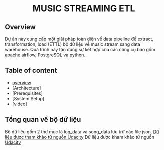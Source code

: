 <div align="center">
  <h1>MUSIC STREAMING ETL</h1>
</div>

## Overview
Dự án này cung cấp một giải pháp toàn diện về data pipeline để extract, transformation, load (ETTL) bộ dữ liệu về music stream sang data warehouse. Quá trình này tận dụng sự kết hợp của các công cụ bao gồm apache airflow, PostgreSQL và python.
## Table of content
- [overview](#overview)
- [Architecture]
- [Prerequisites]
- [System Setup]
- [video]
## Tổng quan về bộ dữ liệu
Bộ dữ liệu gồm 2 thư mục là log_data và song_data lưu trữ các file json.
[Dữ liệu được tham khảo từ nguồn Udacity](https://github.com/san089/Udacity-Data-Engineering-Projects)
Dữ liệu được kham khảo từ nguồn [Udacity](#https://github.com/san089/Udacity-Data-Engineering-Projects)

